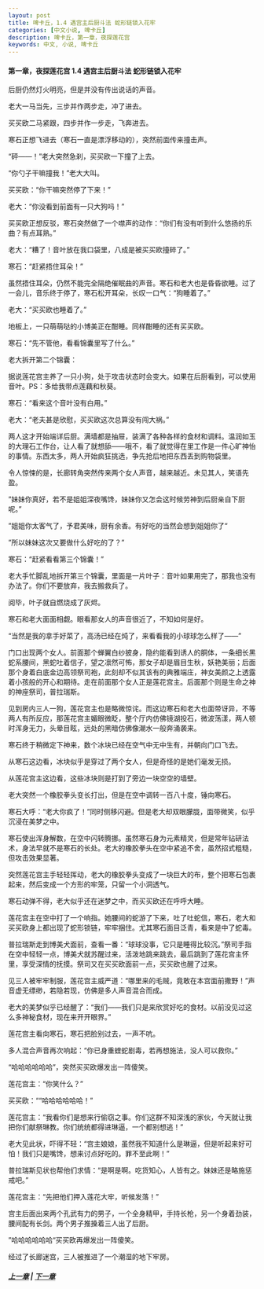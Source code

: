 ```yaml
---
layout: post
title: 啤卡丘，1.4 遇宫主后厨斗法 蛇形链锁入花牢
categories: [中文小说, 啤卡丘]
description: 啤卡丘，第一章，夜探莲花宫
keywords: 中文, 小说, 啤卡丘
---
```


#### 第一章，夜探莲花宫 1.4 遇宫主后厨斗法 蛇形链锁入花牢

后厨仍然灯火明亮，但是并没有传出说话的声音。

老大一马当先，三步并作两步走，冲了进去。

买买欧二马紧跟，四步并作一步走，飞奔进去。

寒石正想飞进去（寒石一直是漂浮移动的），突然前面传来撞击声。

“砰——！”老大突然急刹，买买欧一下撞了上去。

“你勺子干嘛撞我！”老大大叫。

买买欧：“你干嘛突然停了下来！”

老大：“你没看到前面有一只大狗吗！”

买买欧正想反驳，寒石突然做了一个噤声的动作：“你们有没有听到什么悠扬的乐曲？有点耳熟。”

老大：“糟了！音叶放在我口袋里，八成是被买买欧撞碎了。”

寒石：“赶紧捂住耳朵！”

虽然捂住耳朵，仍然不能完全隔绝催眠曲的声音。寒石和老大也是昏昏欲睡。过了一会儿，音乐终于停了，寒石松开耳朵，长叹一口气：“狗睡着了。”

老大：“买买欧也睡着了。”

地板上，一只萌萌哒的小博美正在酣睡。同样酣睡的还有买买欧。

寒石：“先不管他，看看锦囊里写了什么。”

老大拆开第二个锦囊：

据说莲花宫主养了一只小狗，处于攻击状态时会变大。如果在后厨看到，可以使用音叶。PS：多给我带点莲藕和秋葵。

寒石：“看来这个音叶没有白用。”

老大：“老夫甚是欣慰，买买欧这次总算没有闯大祸。”

两人这才开始端详后厨。满墙都是抽屉，装满了各种各样的食材和调料。温润如玉的大理石工作台，让人看了就想舔——哦不，看了就觉得在里工作是一件心旷神怡的事情。东西太多，两人开始疯狂挑选，争先抢后地把东西丢到购物袋里。

令人惊悚的是，长廊转角突然传来两个女人声音，越来越近。未见其人，笑语先盈。

”妹妹你真好，若不是姐姐深夜嘴馋，妹妹你又怎会这时候劳神到后厨亲自下厨呢。”

”姐姐你太客气了，予君美味，厨有余香。有好吃的当然会想到姐姐你了“

”所以妹妹这次又要做什么好吃的了？”

寒石：“赶紧看看第三个锦囊！”

老大手忙脚乱地拆开第三个锦囊，里面是一片叶子：音叶如果用完了，那我也没有办法了。你们不要放弃，我去搬救兵了。

阅毕，叶子就自燃烧成了灰烬。

寒石和老大面面相觑。眼看那女人的声音很近了，不知如何是好。

“当然是我的拿手好菜了，高汤已经在炖了，来看看我的小球球怎么样了——”

门口出现两个女人。前面那个蝉翼白纱披身，隐约能看到诱人的胴体，一条细长黑蛇系腰间，黑蛇吐着信子，望之凛然可怖，那女子却是眉目生秋，妖艳美丽；后面那个身着白底金边高领祭司袍，此刻却不似其该有的典雅端庄，神女美颜之上透露着小孩般的开心和期待。走在前面那个女人正是莲花宫主。后面那个则是生命之神的神座祭司，普拉瑞斯。

见到房内三人一狗，莲花宫主也是略微惊诧。而这边寒石和老大也面带讶异，不等两人有所反应，那莲花宫主媚眼微眨，整个厅内仿佛镜湖投石，微波荡漾，两人顿时浑身无力，头晕目眩，远处的黑暗仿佛像潮水一般奔涌袭来。

寒石终于稍微定下神来，数个冰块已经在空气中无中生有，并朝向门口飞去。

从寒石这边看，冰块似乎是穿过了两个女人，但是奇怪的是她们毫发无损。

从莲花宫主这边看，这些冰块则是打到了旁边一块空空的墙壁。

老大突然一个橡胶拳头变长打出，但是在空中调转一百八十度，锤向寒石。

寒石大呼：“老大你疯了！”同时侧移闪避。但是老大却双眼朦胧，面带微笑，似乎沉浸在美梦之中。

寒石使出浑身解数，在空中闪转腾挪。虽然寒石身为元素精灵，但是常年钻研法术，身法早就不是寒石的长处。老大的橡胶拳头在空中紧追不舍，虽然招式粗糙，但攻击效果显著。

突然莲花宫主手轻轻挥动，老大的橡胶拳头变成了一块巨大的布，整个把寒石包裹起来，然后变成一个方形的牢笼，只留一个小洞透气。

寒石动弹不得，老大似乎还在迷梦之中，而买买欧还在呼呼大睡。

莲花宫主在空中打了一个响指。她腰间的蛇游了下来，吐了吐蛇信，寒石，老大和买买欧身上都出现了蛇形锁链，牢牢捆住。尤其寒石面目泛青，看来是中了蛇毒。

普拉瑞斯走到博美犬面前，查看一番：“球球没事，它只是睡得比较沉。”祭司手指在空中轻轻一点，博美犬就苏醒过来，活泼地跳来跳去，最后跳到了莲花宫主怀里，享受深情的抚摸。祭司又在买买欧面前一点，买买欧也醒了过来。

见三人被牢牢制服，莲花宫主威严道：“哪里来的毛贼，竟敢在本宫面前撒野！”声音虚无缥缈，若隐若现，仿佛是多人声音混合而成。

老大的美梦似乎已经醒了：“我们——我们只是来欣赏好吃的食材。以前没见过这么多神秘食材，现在来开开眼界。”

莲花宫主看向寒石，寒石把脸别过去，一声不吭。

多人混合声音再次响起：“你已身重蝰蛇剧毒，若再想施法，没人可以救你。”

“哈哈哈哈哈哈”，突然买买欧爆发出一阵傻笑。

莲花宫主：“你笑什么？”

买买欧：““哈哈哈哈哈哈！”

莲花宫主：“我看你们是想来行偷窃之事。你们这群不知深浅的家伙，今天就让我把你们献祭琳教。你们统统都得进琳逼，一个都别想逃！”

老大见此状，吓得不轻：“宫主娘娘，虽然我不知道什么是琳逼，但是听起来好可怕！我们只是嘴馋，想来讨点好吃的。罪不至此啊！”

普拉瑞斯见状也帮他们求情：“是啊是啊。吃货知心，人皆有之。妹妹还是略施惩戒吧。”

莲花宫主：“先把他们押入莲花大牢，听候发落！”

宫主后面出来两个孔武有力的男子，一个全身精甲，手持长枪，另一个身着劲装，腰间配有长剑。两个男子推搡着三人出了后厨。

”哈哈哈哈哈哈“买买欧再爆发出一阵傻笑。

经过了长廊迷宫，三人被推进了一个潮湿的地下牢房。

##### [上一章](/2017/08/31/Pikaqiu-1-3/) | [下一章](/2017/09/01/Pikaqiu-1-5/)